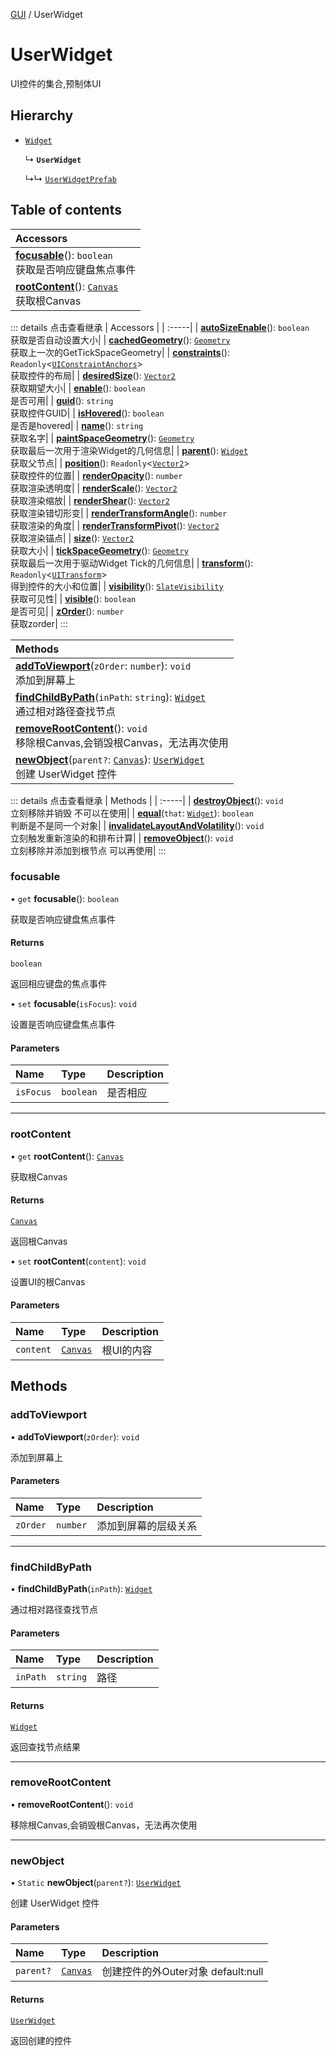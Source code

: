 [GUI](../groups/GUI.GUI.md) / UserWidget

# UserWidget <Badge type="tip" text="Class" /> <Score text="UserWidget" />

UI控件的集合,预制体UI

## Hierarchy

- [`Widget`](UI.Widget.md)

  ↳ **`UserWidget`**

  ↳↳ [`UserWidgetPrefab`](UI.UserWidgetPrefab.md)

## Table of contents

| Accessors |
| :-----|
| **[focusable](UI.UserWidget.md#focusable)**(): `boolean` <br> 获取是否响应键盘焦点事件|
| **[rootContent](UI.UserWidget.md#rootcontent)**(): [`Canvas`](UI.Canvas.md) <br> 获取根Canvas|


::: details 点击查看继承
| Accessors |
| :-----|
| **[autoSizeEnable](UI.Widget.md#autosizeenable)**(): `boolean` <br> 获取是否自动设置大小|
| **[cachedGeometry](UI.Widget.md#cachedgeometry)**(): [`Geometry`](UI.Geometry.md) <br> 获取上一次的GetTickSpaceGeometry|
| **[constraints](UI.Widget.md#constraints)**(): `Readonly`<[`UIConstraintAnchors`](UI.UIConstraintAnchors.md)\> <br> 获取控件的布局|
| **[desiredSize](UI.Widget.md#desiredsize)**(): [`Vector2`](Type.Vector2.md) <br> 获取期望大小|
| **[enable](UI.Widget.md#enable)**(): `boolean` <br> 是否可用|
| **[guid](UI.Widget.md#guid)**(): `string` <br> 获取控件GUID|
| **[isHovered](UI.Widget.md#ishovered)**(): `boolean` <br> 是否是hovered|
| **[name](UI.Widget.md#name)**(): `string` <br> 获取名字|
| **[paintSpaceGeometry](UI.Widget.md#paintspacegeometry)**(): [`Geometry`](UI.Geometry.md) <br> 获取最后一次用于渲染Widget的几何信息|
| **[parent](UI.Widget.md#parent)**(): [`Widget`](UI.Widget.md) <br> 获取父节点|
| **[position](UI.Widget.md#position)**(): `Readonly`<[`Vector2`](Type.Vector2.md)\> <br> 获取控件的位置|
| **[renderOpacity](UI.Widget.md#renderopacity)**(): `number` <br> 获取渲染透明度|
| **[renderScale](UI.Widget.md#renderscale)**(): [`Vector2`](Type.Vector2.md) <br> 获取渲染缩放|
| **[renderShear](UI.Widget.md#rendershear)**(): [`Vector2`](Type.Vector2.md) <br> 获取渲染错切形变|
| **[renderTransformAngle](UI.Widget.md#rendertransformangle)**(): `number` <br> 获取渲染的角度|
| **[renderTransformPivot](UI.Widget.md#rendertransformpivot)**(): [`Vector2`](Type.Vector2.md) <br> 获取渲染锚点|
| **[size](UI.Widget.md#size)**(): [`Vector2`](Type.Vector2.md) <br> 获取大小|
| **[tickSpaceGeometry](UI.Widget.md#tickspacegeometry)**(): [`Geometry`](UI.Geometry.md) <br> 获取最后一次用于驱动Widget Tick的几何信息|
| **[transform](UI.Widget.md#transform)**(): `Readonly`<[`UITransform`](UI.UITransform.md)\> <br> 得到控件的大小和位置|
| **[visibility](UI.Widget.md#visibility)**(): [`SlateVisibility`](../enums/UI.SlateVisibility.md) <br> 获取可见性|
| **[visible](UI.Widget.md#visible)**(): `boolean` <br> 是否可见|
| **[zOrder](UI.Widget.md#zorder)**(): `number` <br> 获取zorder|
:::


| Methods |
| :-----|
| **[addToViewport](UI.UserWidget.md#addtoviewport)**(`zOrder`: `number`): `void` <br> 添加到屏幕上|
| **[findChildByPath](UI.UserWidget.md#findchildbypath)**(`inPath`: `string`): [`Widget`](UI.Widget.md) <br> 通过相对路径查找节点|
| **[removeRootContent](UI.UserWidget.md#removerootcontent)**(): `void` <br> 移除根Canvas,会销毁根Canvas，无法再次使用|
| **[newObject](UI.UserWidget.md#newobject)**(`parent?`: [`Canvas`](UI.Canvas.md)): [`UserWidget`](UI.UserWidget.md) <br> 创建 UserWidget 控件|


::: details 点击查看继承
| Methods |
| :-----|
| **[destroyObject](UI.Widget.md#destroyobject)**(): `void` <br> 立刻移除并销毁 不可以在使用|
| **[equal](UI.Widget.md#equal)**(`that`: [`Widget`](UI.Widget.md)): `boolean` <br> 判断是不是同一个对象|
| **[invalidateLayoutAndVolatility](UI.Widget.md#invalidatelayoutandvolatility)**(): `void` <br> 立刻触发重新渲染的和排布计算|
| **[removeObject](UI.Widget.md#removeobject)**(): `void` <br> 立刻移除并添加到根节点 可以再使用|
:::


### focusable <Score text="focusable" /> 

• `get` **focusable**(): `boolean` <Badge type="tip" text="client" />

获取是否响应键盘焦点事件


#### Returns

`boolean`

返回相应键盘的焦点事件

• `set` **focusable**(`isFocus`): `void` <Badge type="tip" text="client" />

设置是否响应键盘焦点事件


#### Parameters

| Name | Type | Description |
| :------ | :------ | :------ |
| `isFocus` | `boolean` | 是否相应 |


___

### rootContent <Score text="rootContent" /> 

• `get` **rootContent**(): [`Canvas`](UI.Canvas.md) <Badge type="tip" text="client" />

获取根Canvas


#### Returns

[`Canvas`](UI.Canvas.md)

返回根Canvas

• `set` **rootContent**(`content`): `void` <Badge type="tip" text="client" />

设置UI的根Canvas


#### Parameters

| Name | Type | Description |
| :------ | :------ | :------ |
| `content` | [`Canvas`](UI.Canvas.md) | 根UI的内容 |



## Methods

### addToViewport <Score text="addToViewport" /> 

• **addToViewport**(`zOrder`): `void` <Badge type="tip" text="client" />

添加到屏幕上


#### Parameters

| Name | Type | Description |
| :------ | :------ | :------ |
| `zOrder` | `number` | 添加到屏幕的层级关系 |


___

### findChildByPath <Score text="findChildByPath" /> 

• **findChildByPath**(`inPath`): [`Widget`](UI.Widget.md) <Badge type="tip" text="client" />

通过相对路径查找节点


#### Parameters

| Name | Type | Description |
| :------ | :------ | :------ |
| `inPath` | `string` | 路径 |

#### Returns

[`Widget`](UI.Widget.md)

返回查找节点结果

___

### removeRootContent <Score text="removeRootContent" /> 

• **removeRootContent**(): `void` <Badge type="tip" text="client" />

移除根Canvas,会销毁根Canvas，无法再次使用



___

### newObject <Score text="newObject" /> 

• `Static` **newObject**(`parent?`): [`UserWidget`](UI.UserWidget.md) <Badge type="tip" text="client" />

创建 UserWidget 控件


#### Parameters

| Name | Type | Description |
| :------ | :------ | :------ |
| `parent?` | [`Canvas`](UI.Canvas.md) | 创建控件的外Outer对象 default:null |

#### Returns

[`UserWidget`](UI.UserWidget.md)

返回创建的控件
